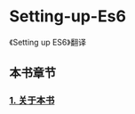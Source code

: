 # Setting-up-Es6
《Setting up ES6》翻译
## 本书章节
### [1. 关于本书](https://github.com/BrickCarvingArtist/Setting-up-ES6/blob/master/1.%E5%85%B3%E4%BA%8E%E6%9C%AC%E4%B9%A6.md)
